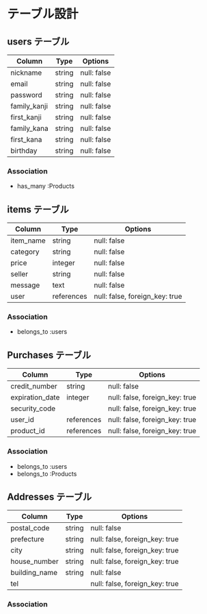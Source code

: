 # テーブル設計

## users テーブル

| Column       | Type   | Options     |
| ----------   | ------ | ----------- |
| nickname         | string | null: false |
| email        | string | null: false |
| password     | string | null: false |
| family_kanji | string | null: false |
| first_kanji  | string | null: false |
| family_kana  | string | null: false |
| first_kana   | string | null: false |
| birthday     | string | null: false |

### Association
- has_many :Products


## items テーブル

| Column      | Type       | Options                        |
| ----------- | ---------- | ------------------------------ |
| item_name   | string     | null: false                    |
| category    | string     | null: false                    |
| price       | integer    | null: false                    |
| seller      | string     | null: false                    |
| message     | text       | null: false                    |
| user        | references | null: false, foreign_key: true |

### Association
- belongs_to :users


## Purchases テーブル

| Column          | Type       | Options                        |
| --------------- | ---------- | ------------------------------ |
| credit_number   | string     | null: false                    |
| expiration_date | integer    | null: false, foreign_key: true |
| security_code   |            | null: false, foreign_key: true |
| user_id         | references | null: false, foreign_key: true |
| product_id      | references | null: false, foreign_key: true |

### Association
- belongs_to :users
- belongs_to :Products

## Addresses テーブル

 Column         | Type       | Options                        |
| ------------- | ---------- | ------------------------------ |
| postal_code   | string     | null: false                    |
| prefecture    | string     | null: false, foreign_key: true |
| city          | string     | null: false, foreign_key: true |
| house_number  | string     | null: false, foreign_key: true |
| building_name | string     | null: false                    |
| tel           |            | null: false, foreign_key: true |

### Association

